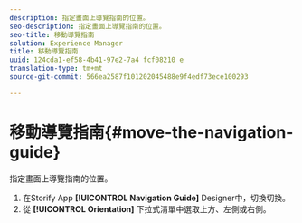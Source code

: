 ```yaml
---
description: 指定畫面上導覽指南的位置。
seo-description: 指定畫面上導覽指南的位置。
seo-title: 移動導覽指南
solution: Experience Manager
title: 移動導覽指南
uuid: 124cda1-ef58-4b41-97e2-7a4 fcf08210 e
translation-type: tm+mt
source-git-commit: 566ea2587f101202045488e9f4edf73ece100293

---
```



# 移動導覽指南{#move-the-navigation-guide}

指定畫面上導覽指南的位置。

1. 在Storify App **[!UICONTROL Navigation Guide]** Designer中，切換切換。
1. 從 **[!UICONTROL Orientation]** 下拉式清單中選取上方、左側或右側。
